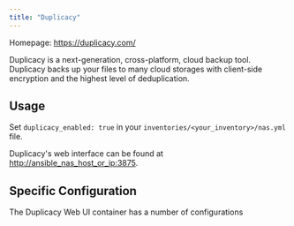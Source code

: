 ```yaml
---
title: "Duplicacy"
---
```


Homepage: <https://duplicacy.com/>

Duplicacy is a next-generation, cross-platform, cloud backup tool. Duplicacy backs up your files to many cloud storages with client-side encryption and the highest level of deduplication.

## Usage

Set `duplicacy_enabled: true` in your `inventories/<your_inventory>/nas.yml` file.

Duplicacy's web interface can be found at <http://ansible_nas_host_or_ip:3875>.

## Specific Configuration

The Duplicacy Web UI container has a number of configurations
